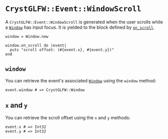 # `CrystGLFW::Event::WindowScroll`

A `CrystGLFW::Event::WindowScroll` is generated when the user scrolls while a [`Window`](/deep-dive/window.md) has input focus. It is yielded to the block defined by [`on_scroll`](/deep-dive/window/callbacks/on-scroll.md).

```crystal
window = Window.new

window.on_scroll do |event|
  puts "scroll offset: (#{event.x}, #{event.y})"
end
```

## `window`

You can retrieve the event's associated [`Window`](/deep-dive/window.md) using the `window` method:

```crystal
event.window # => CrystGLFW::Window
```

## `x` and `y`

You can retrieve the scroll offset using the `x` and `y` methods:

```crystal
event.x # => Int32
event.y # => Int32
```